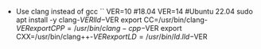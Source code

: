
- Use clang instead of gcc
``
VER=10 #18.04
VER=14 #Ubuntu 22.04
sudo apt install -y clang-$VER lld-$VER
export CC=/usr/bin/clang-$VER
export CPP=/usr/bin/clang-cpp-$VER
export CXX=/usr/bin/clang++-$VER
export LD=/usr/bin/ld.lld-$VER

```
